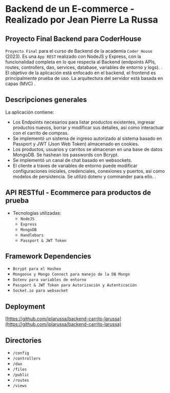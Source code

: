 # Backend de un E-commerce  - Realizado por Jean Pierre La Russa
 
## Proyecto Final Backend para CoderHouse 

`Proyecto Final` para el curso de Backend de la academia `Coder House` (2023).
Es una `App REST` realizado con NodeJS y Express, con la funcionalidad completa en lo que respecta al Backend (endpoints APIs, routes, controllers, dao, services, database, variables de entorno y logs).
.
El objetivo de la aplicación está enfocado en el backend, el frontend es principalmente prueba de uso.
La arquitectura del servidor está basada en capas (MVC)
.
## Descripciones generales
La aplicación contiene:

- Los Endpoints necesarios para listar productos existentes, ingresar productos nuevos, borrar y modificar sus detalles, así como interactuar con el carrito de compras.
- Se implementó un sistema de ingreso autorizado al sistema basado en Passport y JWT (Json Web Token) almacenado en cookies.
- Los productos, usuarios y carritos se almacenan en una base de datos MongoDB. Se hashean los passwords con Bcrypt.
- Se implementó un canal de chat basado en websockets.
- El cliente a traves de variables de entorno puede modificar configuraciones iniciales, credenciales, conexiones y puertos, así como modelos de persistencia. Se utilizó dotenv y commander para ello.
.


## API RESTful - Ecommerce para productos de prueba

- Tecnologías utilizadas:     
    - `NodeJS`
    - `Express`
    - `MongoDB`
    - `Handlebars`
    - `Passport & JWT Token`

## Framework Dependencies
- `Bcrypt para el Hasheo`
- `Mongoose y Mongo Connect para manejo de la DB Mongo`
- `Dotenv para variables de entorno`
- `Passport & JWT Token para Autorización y Autenticación`
- `Socket.io para websocket`


## Deployment 

[https://github.com/jplarussa/backend-carrito-larussa](https://github.com/jplarussa/backend-carrito-larussa)

## Directories
- `/config`
- `/controllers`
- `/dao`
- `/files`
- `/public`
- `/routes`
- `/views`